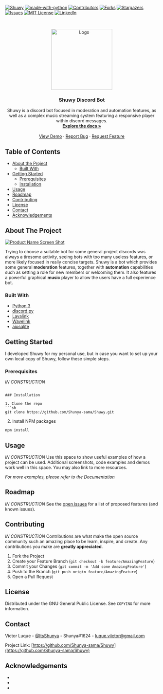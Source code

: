 <!-- PROJECT SHIELDS -->
<!--
*** I'm using markdown "reference style" links for readability.
*** Reference links are enclosed in brackets [ ] instead of parentheses ( ).
*** See the bottom of this document for the declaration of the reference variables
*** for contributors-url, forks-url, etc. This is an optional, concise syntax you may use.
*** https://www.markdownguide.org/basic-syntax/#reference-style-links
-->
[![Shuwy][shuwy-shield]][shuwy-url]
[![made-with-python](https://img.shields.io/badge/Made%20with-Python-1f425f.svg)](https://www.python.org/)
[![Contributors][contributors-shield]][contributors-url]
[![Forks][forks-shield]][forks-url]
[![Stargazers][stars-shield]][stars-url]
[![Issues][issues-shield]][issues-url]
[![MIT License][license-shield]][license-url]
[![LinkedIn][linkedin-shield]][linkedin-url]



<!-- PROJECT LOGO -->
<br />
<p align="center">
  <a href="https://github.com/Shunya-sama/Shuwy">
    <img src="https://i.ibb.co/7YJjbnr/pngwave.png" alt="Logo" width="200" height="200">
  </a>

  <h3 align="center">Shuwy Discord Bot</h3>

  <p align="center">
    Shuwy is a discord bot focused in moderation and automation features, as well as a complex music streaming system featuring a responsive player within discord messages.
    <br />
    <a href="https://github.com/Shunya-sama/Shuwy"><strong>Explore the docs »</strong></a>
    <br />
    <br />
    <a href="https://github.com/Shunya-sama/Shuwy">View Demo</a>
    ·
    <a href="https://github.com/Shunya-sama/Shuwy/issues">Report Bug</a>
    ·
    <a href="https://github.com/Shunya-sama/Shuwy/issues">Request Feature</a>
  </p>
</p>



<!-- TABLE OF CONTENTS -->
## Table of Contents

* [About the Project](#about-the-project)
  * [Built With](#built-with)
* [Getting Started](#getting-started)
  * [Prerequisites](#prerequisites)
  * [Installation](#installation)
* [Usage](#usage)
* [Roadmap](#roadmap)
* [Contributing](#contributing)
* [License](#license)
* [Contact](#contact)
* [Acknowledgements](#acknowledgements)



<!-- ABOUT THE PROJECT -->
## About The Project

[![Product Name Screen Shot][product-screenshot]](https://example.com)

Trying to choose a suitable bot for some general project discords was always a tiresome activity, seeing bots with too many useless features, or more likely focused in really concise targets. Shuwy is a bot which provides some general **moderation** features, together with **automation** capabilities such as setting a role for new members or welcoming them. It also features a powerful graphical **music** player to allow the users have a full experience bot.

### Built With

* [Python 3](https://www.python.org/)
* [discord.py](https://github.com/Rapptz/discord.py)
* [Lavalink](https://github.com/Frederikam/Lavalink)
* [Wavelink](https://github.com/PythonistaGuild/Wavelink)
* [aiosqlite](https://github.com/omnilib/aiosqlite)





<!-- GETTING STARTED -->
## Getting Started

I developed Shuwy for my personal use, but in case you want to set up your own local copy of Shuwy, follow these simple steps.

### Prerequisites

*IN CONSTRUCTION*
```

### Installation

1. Clone the repo
```sh
git clone https://github.com/Shunya-sama/Shuwy.git
```
2. Install NPM packages
```sh
npm install
```



<!-- USAGE EXAMPLES -->
## Usage
*IN CONSTRUCTION*
Use this space to show useful examples of how a project can be used. Additional screenshots, code examples and demos work well in this space. You may also link to more resources.

_For more examples, please refer to the [Documentation](https://example.com)_



<!-- ROADMAP -->
## Roadmap
*IN CONSTRUCTION*
See the [open issues](https://github.com/Shunya-sama/Shuwy/issues) for a list of proposed features (and known issues).



<!-- CONTRIBUTING -->
## Contributing
*IN CONSTRUCTION*
Contributions are what make the open source community such an amazing place to be learn, inspire, and create. Any contributions you make are **greatly appreciated**.

1. Fork the Project
2. Create your Feature Branch (`git checkout -b feature/AmazingFeature`)
3. Commit your Changes (`git commit -m 'Add some AmazingFeature'`)
4. Push to the Branch (`git push origin feature/AmazingFeature`)
5. Open a Pull Request



<!-- LICENSE -->
## License

Distributed under the GNU General Public License. See `COPYING` for more information.



<!-- CONTACT -->
## Contact

Victor Luque - [@ItsShunya](https://twitter.com/ItsShunya) - Shunya#1624 - luque.viictor@gmail.com

Project Link: [https://github.com/Shunya-sama/Shuwy](https://github.com/Shunya-sama/Shuwy)



<!-- ACKNOWLEDGEMENTS -->
## Acknowledgements

* []()
* []()
* []()





<!-- MARKDOWN LINKS & IMAGES -->
<!-- https://www.markdownguide.org/basic-syntax/#reference-style-links -->
[shuwy-shield]: https://img.shields.io/badge/shuwy-v0.2.3-blue.svg
[shuwy-url]: https://github.com/Shunya-sama/Shuwy
[contributors-shield]: https://img.shields.io/github/contributors/Shunya-sama/Shuwy.svg
[contributors-url]: https://github.com/Shunya-sama/Shuwy/graphs/contributors
[forks-shield]: https://img.shields.io/github/forks/Shunya-sama/Shuwy.svg
[forks-url]: https://github.com/Shunya-sama/Shuwy/network/members
[stars-shield]: https://img.shields.io/github/stars/Shunya-sama/Shuwy.svg
[stars-url]: https://github.com/Shunya-sama/Shuwy/stargazers
[issues-shield]: https://img.shields.io/github/issues/Shunya-sama/Shuwy.svg
[issues-url]: https://github.com/Shunya-sama/Shuwy/issues
[license-shield]: https://img.shields.io/badge/License-GPLv3-blue.svg
[license-url]: https://github.com/Shunya-sama/Shuwy/blob/dev/COPYING
[linkedin-shield]: https://img.shields.io/badge/-LinkedIn-black.svg?logo=linkedin&colorB=555
[linkedin-url]: https://www.linkedin.com/in/victor-luque-martínez-51277b193
[product-screenshot]: images/screenshot.png
